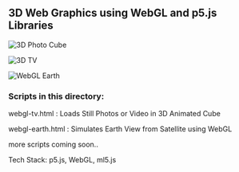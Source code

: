 
##	3D Web Graphics using WebGL and p5.js Libraries

![3D Photo Cube](demos/photo-cube.gif)

![3D TV](demos/3d-tv.gif)

![WebGL Earth](demos/earth.gif)

### Scripts in this directory:

webgl-tv.html :		Loads Still Photos or Video in 3D Animated Cube

webgl-earth.html :	Simulates Earth View from Satellite using WebGL

more scripts coming soon..

Tech Stack: p5.js, WebGL, ml5.js
